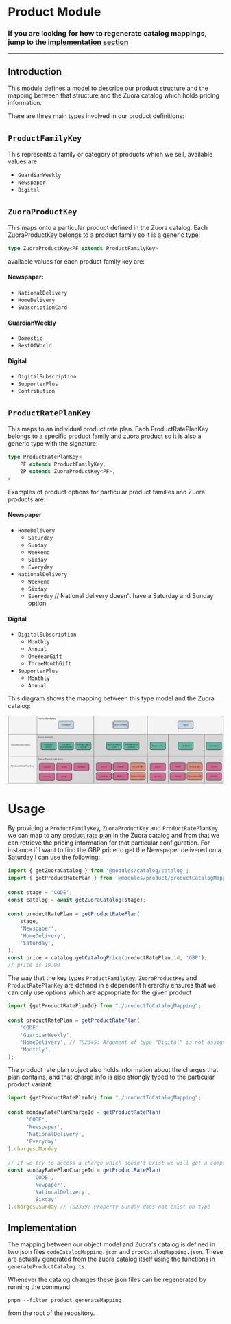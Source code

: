 # Product Module
### If you are looking for how to regenerate catalog mappings, jump to the [implementation section](#implementation)

---------------------------------
## Introduction
This module defines a model to describe our product structure and the mapping between that structure and the Zuora catalog which holds pricing information.


There are three main types involved in our product definitions:
## `ProductFamilyKey` 
This represents a family or category of products which we sell, available values are 
- `GuardianWeekly`
- `Newspaper`
- `Digital`
## `ZuoraProductKey`
This maps onto a particular product defined in the Zuora catalog. Each ZuoraProductKey belongs to a product family so it is a generic type: 
```typescript
type ZuoraProductKey<PF extends ProductFamilyKey>
``` 
available values for each product family key are:
#### Newspaper:
- `NationalDelivery`
- `HomeDelivery`
- `SubscriptionCard`
#### GuardianWeekly
- `Domestic`
- `RestOfWorld`
#### Digital
- `DigitalSubscription`
- `SupporterPlus`
- `Contribution`

## `ProductRatePlanKey`
This maps to an individual product rate plan. Each ProductRatePlanKey belongs to a specific product family and zuora product so it is also a generic type with the signature:
```typescript
type ProductRatePlanKey<
	PF extends ProductFamilyKey,
	ZP extends ZuoraProductKey<PF>,
>
```
Examples of product options for particular product families and Zuora products are:

#### Newspaper
- `HomeDelivery`
  - `Saturday`
  - `Sunday`
  - `Weekend`
  - `Sixday`
  - `Everyday`
- `NationalDelivery`
  - `Weekend`
  - `Sixday`
  - `Everyday` // National delivery doesn't have a Saturday and Sunday option

#### Digital
- `DigitalSubscription`
  - `Monthly`
  - `Annual`
  - `OneYearGift`
  - `ThreeMonthGift`
- `SupporterPlus`
  - `Monthly`
  - `Annual`

This diagram shows the mapping between this type model and the Zuora catalog:

![product-model-to-zuora.png](product-model-to-zuora.png)
# Usage
By providing a `ProductFamilyKey`, `ZuoraProductKey` and `ProductRatePlanKey` we can map to any [product rate plan](https://knowledgecenter.zuora.com/Zuora_Central_Platform/API/G_SOAP_API/E1_SOAP_API_Object_Reference/ProductRatePlan) in the Zuora catalog and from that we can retrieve the pricing information for that particular configuration. For instance if I want to find the GBP price to get the Newspaper delivered on a Saturday I can use the following:
```typescript
import { getZuoraCatalog } from '@modules/catalog/catalog';
import { getProductRatePlan } from '@modules/product/productCatalogMapping';

const stage = 'CODE';
const catalog = await getZuoraCatalog(stage);

const productRatePlan = getProductRatePlan(
    stage,
    'Newspaper',
    'HomeDelivery',
    'Saturday',
);
const price = catalog.getCatalogPrice(productRatePlan.id, 'GBP');
// price is 19.99

```
The way that the key types `ProductFamilyKey`, `ZuoraProductKey` and `ProductRatePlanKey` are defined in a dependent hierarchy ensures that we can only use options which are appropriate for the given product

```typescript
import {getProductRatePlanId} from "./productToCatalogMapping";

const productRatePlan = getProductRatePlan(
    'CODE',
    'GuardianWeekly',
    'HomeDelivery', // TS2345: Argument of type "Digital" is not assignable to parameter of type "RestOfWorld" | "Domestic"
    'Monthly',
);
```
The product rate plan object also holds information about the charges that plan contains, and that charge info is also strongly typed to the particular product variant.
```typescript
import {getProductRatePlanId} from "./productToCatalogMapping";

const mondayRatePlanChargeId = getProductRatePlan(
      'CODE', 
      'Newspaper', 
      'NationalDelivery', 
      'Everyday'
).charges.Monday

// If we try to access a charge which doesn't exist we will get a compile error 
const sundayRatePlanChargeId = getProductRatePlan(
        'CODE',
        'Newpaper',
        'NationalDelivery',
        'Sixday'
).charges.Sunday // TS2339: Property Sunday does not exist on type


```
## Implementation
The mapping between our object model and Zuora's catalog is defined in two json files `codeCatalogMapping.json` and `prodCatalogMapping.json`.  These are actually generated from the zuora catalog itself using the functions in `generateProductCatalog.ts`. 

Whenever the catalog changes these json files can be regenerated by running the command
```shell
pnpm --filter product generateMapping
```
from the root of the repository.